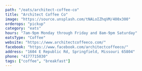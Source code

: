 ```yaml
---
path: "/eats/architect-coffee-co"
title: "Architect Coffee Co"
image: "https://source.unsplash.com/tNALoIZhqVM/400x300"
orderops: "pickup"
category: "eats"
hours: "7am-9pm Monday through Friday and 8am-9pm Saturday"
eatsType: "Coffee"
website: "https://www.architectcoffeeco.com/"
facebook: "https://www.facebook.com/architectcoffeeco/"
address: "1604 E Republic Rd, Springfield, Missouri 65804"
phone: "4177715030"
tags: ["coffee", "breakfast"]
---
```

